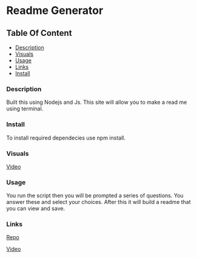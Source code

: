 # Readme Generator

## Table Of Content

- [Description](#Description)
- [Visuals](#Visuals)
- [Usage](#Usage)
- [Links](#Links)
- [Install](#install)

### Description

Built this using Nodejs and Js. This site will allow you to make a read me using terminal.

### Install

To install required dependecies use npm install.

### Visuals

[Video](https://drive.google.com/file/d/1NI9VcbruUNo8iqnbb6HQL_m7w-2R1AtH/view?usp=sharing)

### Usage

You run the script then you will be prompted a series of questions. You answer these and select your choices. After this it will build a readme that you can view and save.

### Links

[Repo](https://fatherwolf.github.io/Code-Quiz/)

[Video](https://drive.google.com/file/d/1NI9VcbruUNo8iqnbb6HQL_m7w-2R1AtH/view?usp=sharing)
